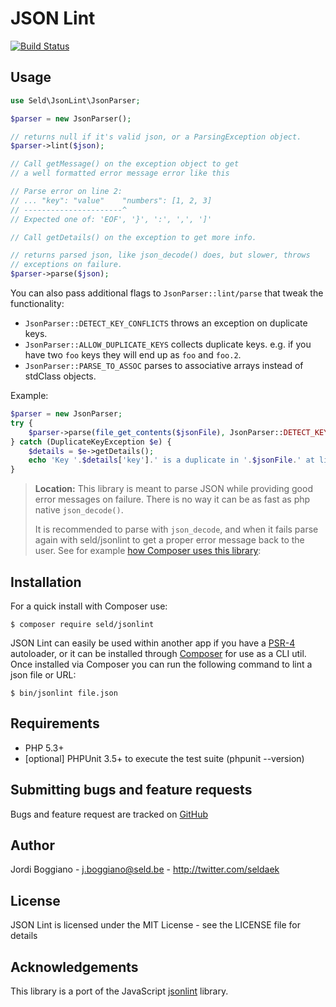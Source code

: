 JSON Lint
=========

[![Build Status](https://secure.travis-ci.org/Seldaek/jsonlint.png)](http://travis-ci.org/Seldaek/jsonlint)

Usage
-----

```php
use Seld\JsonLint\JsonParser;

$parser = new JsonParser();

// returns null if it's valid json, or a ParsingException object.
$parser->lint($json);

// Call getMessage() on the exception object to get
// a well formatted error message error like this

// Parse error on line 2:
// ... "key": "value"    "numbers": [1, 2, 3]
// ----------------------^
// Expected one of: 'EOF', '}', ':', ',', ']'

// Call getDetails() on the exception to get more info.

// returns parsed json, like json_decode() does, but slower, throws
// exceptions on failure.
$parser->parse($json);
```

You can also pass additional flags to `JsonParser::lint/parse` that tweak the functionality:

- `JsonParser::DETECT_KEY_CONFLICTS` throws an exception on duplicate keys.
- `JsonParser::ALLOW_DUPLICATE_KEYS` collects duplicate keys. e.g. if you have two `foo` keys they will end up as `foo` and `foo.2`.
- `JsonParser::PARSE_TO_ASSOC` parses to associative arrays instead of stdClass objects.

Example:

```php
$parser = new JsonParser;
try {
    $parser->parse(file_get_contents($jsonFile), JsonParser::DETECT_KEY_CONFLICTS);
} catch (DuplicateKeyException $e) {
    $details = $e->getDetails();
    echo 'Key '.$details['key'].' is a duplicate in '.$jsonFile.' at line '.$details['line'];
}
```

> **Location:** This library is meant to parse JSON while providing good error messages on failure. There is no way it can be as fast as php native `json_decode()`.
>
> It is recommended to parse with `json_decode`, and when it fails parse again with seld/jsonlint to get a proper error message back to the user. See for example [how Composer uses this library](https://github.com/composer/composer/blob/56edd53046fd697d32b2fd2fbaf45af5d7951671/src/Composer/Json/JsonFile.php#L283-L318):


Installation
------------

For a quick install with Composer use:

    $ composer require seld/jsonlint

JSON Lint can easily be used within another app if you have a
[PSR-4](https://github.com/php-fig/fig-standards/blob/master/accepted/PSR-4-autoloader.md)
autoloader, or it can be installed through [Composer](https://getcomposer.org/)
for use as a CLI util.
Once installed via Composer you can run the following command to lint a json file or URL:

    $ bin/jsonlint file.json

Requirements
------------

- PHP 5.3+
- [optional] PHPUnit 3.5+ to execute the test suite (phpunit --version)

Submitting bugs and feature requests
------------------------------------

Bugs and feature request are tracked on [GitHub](https://github.com/Seldaek/jsonlint/issues)

Author
------

Jordi Boggiano - <j.boggiano@seld.be> - <http://twitter.com/seldaek>

License
-------

JSON Lint is licensed under the MIT License - see the LICENSE file for details

Acknowledgements
----------------

This library is a port of the JavaScript [jsonlint](https://github.com/zaach/jsonlint) library.
